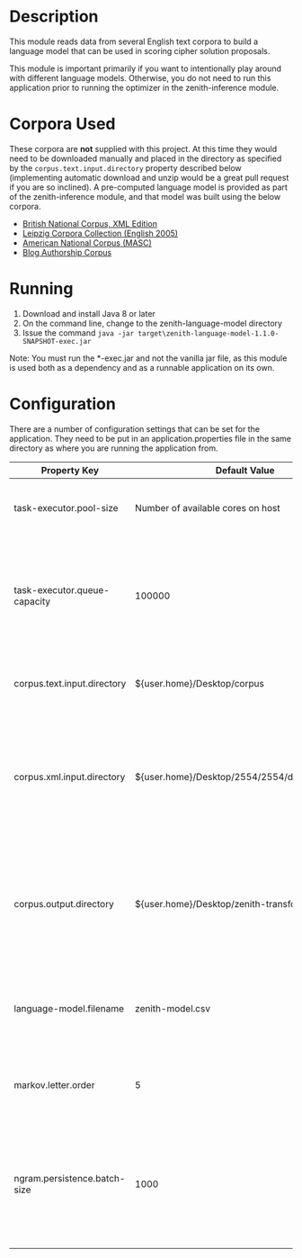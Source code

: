 # Description
This module reads data from several English text corpora to build a language model that can be used in scoring cipher solution proposals.

This module is important primarily if you want to intentionally play around with different language models.  Otherwise, you do not need to run this application prior to running the optimizer in the zenith-inference module.  

# Corpora Used
These corpora are **not** supplied with this project.  At this time they would need to be downloaded manually and placed in the directory as specified by the ```corpus.text.input.directory``` property described below (implementing automatic download and unzip would be a great pull request if you are so inclined).  A pre-computed language model is provided as part of the zenith-inference module, and that model was built using the below corpora. 
* [British National Corpus, XML Edition](http://ota.ox.ac.uk/desc/2554)
* [Leipzig Corpora Collection (English 2005)](http://wortschatz.uni-leipzig.de/en/download/)
* [American National Corpus (MASC)](http://www.anc.org/data/masc/downloads/data-download/)
* [Blog Authorship Corpus](https://u.cs.biu.ac.il/~koppel/BlogCorpus.htm)

# Running
1. Download and install Java 8 or later
2. On the command line, change to the zenith-language-model directory
3. Issue the command `java -jar target\zenith-language-model-1.1.0-SNAPSHOT-exec.jar`

Note: You must run the *-exec.jar and not the vanilla jar file, as this module is used both as a dependency and as a runnable application on its own.

# Configuration
There are a number of configuration settings that can be set for the application.  They need to be put in an application.properties file in the same directory as where you are running the application from.

Property Key | Default Value | Description
--- | --- | ---
task-executor.pool-size | Number of available cores on host | The number of threads to use for parallel tasks
task-executor.queue-capacity | 100000 | The number of tasks which can be queued at any given time when performing multi-threaded operations
corpus.text.input.directory | ${user.home}/Desktop/corpus | Input directory for any plain text files to be imported
corpus.xml.input.directory | ${user.home}/Desktop/2554/2554/download/Texts | Input directory for any XML files to be imported (currently only supports the British National Corpus)
corpus.output.directory | ${user.home}/Desktop/zenith-transformed | Output directory for the post-processed corpus text data from which it is then used to build the language model
language-model.filename | zenith-model.csv | Filename where the language model data will be stored (CSV only)
markov.letter.order | 5 | Order of the Markov model (essentially the n-gram size)
ngram.persistence.batch-size | 1000 | The n-gram data is written to the language model in batches for performance reasons, and it can be tuned here